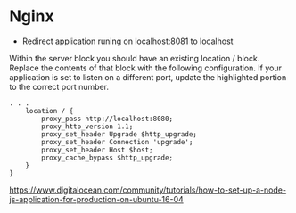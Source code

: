 # Nginx

* Redirect application runing on localhost:8081 to localhost 

Within the server block you should have an existing location / block. Replace the contents of that block with the following configuration. If your application is set to listen on a different port, update the highlighted portion to the correct port number.
```nginx
. . .
    location / {
        proxy_pass http://localhost:8080;
        proxy_http_version 1.1;
        proxy_set_header Upgrade $http_upgrade;
        proxy_set_header Connection 'upgrade';
        proxy_set_header Host $host;
        proxy_cache_bypass $http_upgrade;
    }
}

```

https://www.digitalocean.com/community/tutorials/how-to-set-up-a-node-js-application-for-production-on-ubuntu-16-04
